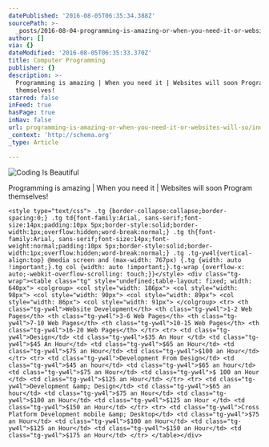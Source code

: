 ```yaml
---
datePublished: '2016-08-05T06:35:34.388Z'
sourcePath: >-
  _posts/2016-08-04-programming-is-amazing-or-when-you-need-it-or-websites-will-so.md
author: []
via: {}
dateModified: '2016-08-05T06:35:33.370Z'
title: Computer Programming
publisher: {}
description: >-
  Programming is amazing | When you need it | Websites will soon Program
  themselves!
starred: false
inFeed: true
hasPage: true
inNav: false
url: programming-is-amazing-or-when-you-need-it-or-websites-will-so/index.html
_context: 'http://schema.org'
_type: Article

---
```

![Coding Is Beautiful ](https://the-grid-user-content.s3-us-west-2.amazonaws.com/46f882ce-811b-4ae3-b63e-d13e444b15b9.jpg)

Programming is amazing | When you need it | Websites will soon Program themselves!

    <style type="text/css"> .tg {border-collapse:collapse;border-spacing:0;} .tg td{font-family:Arial, sans-serif;font-size:14px;padding:10px 5px;border-style:solid;border-width:1px;overflow:hidden;word-break:normal;} .tg th{font-family:Arial, sans-serif;font-size:14px;font-weight:normal;padding:10px 5px;border-style:solid;border-width:1px;overflow:hidden;word-break:normal;} .tg .tg-yw4l{vertical-align:top} @media screen and (max-width: 767px) {.tg {width: auto !important;}.tg col {width: auto !important;}.tg-wrap {overflow-x: auto;-webkit-overflow-scrolling: touch;}}</style> <div class="tg-wrap"><table class="tg" style="undefined;table-layout: fixed; width: 640px"> <colgroup> <col style="width: 186px"> <col style="width: 98px"> <col style="width: 90px"> <col style="width: 89px"> <col style="width: 86px"> <col style="width: 91px"> </colgroup> <tr> <th class="tg-yw4l">Website Development</th> <th class="tg-yw4l">1-2 Web Pages</th> <th class="tg-yw4l">3-6 Web Pages</th> <th class="tg-yw4l">7-10 Web Pages</th> <th class="tg-yw4l">10-15 Web Pages</th> <th class="tg-yw4l">16-20 Web Pages</th> </tr> <tr> <td class="tg-yw4l">Design</td> <td class="tg-yw4l">$35 An Hour </td> <td class="tg-yw4l">$45 An Hour</td> <td class="tg-yw4l">$65 an Hour</td> <td class="tg-yw4l">$75 an Hour</td> <td class="tg-yw4l">$100 an Hour</td> </tr> <tr> <td class="tg-yw4l">Development From Design</td> <td class="tg-yw4l">$45 an hour</td> <td class="tg-yw4l">$65 an hour</td> <td class="tg-yw4l">$75 an Hour</td> <td class="tg-yw4l">$ 100 an Hour </td> <td class="tg-yw4l">$125 an Hour</td> </tr> <tr> <td class="tg-yw4l">Development &amp; Design</td> <td class="tg-yw4l">$65 an hour</td> <td class="tg-yw4l">$75 an Hour</td> <td class="tg-yw4l">$100 an Hour</td> <td class="tg-yw4l">$125 an Hour </td> <td class="tg-yw4l">$150 an Hour</td> </tr> <tr> <td class="tg-yw4l">Cross Platform Development mobile &amp; Desktop</td> <td class="tg-yw4l">$75 an Hour</td> <td class="tg-yw4l">$100 an Hour</td> <td class="tg-yw4l">$125 an Hour</td> <td class="tg-yw4l">$150 an Hour</td> <td class="tg-yw4l">$175 an Hour</td> </tr> </table></div>